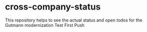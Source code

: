 # cross-company-status
This repository helps to see the actual status and open todos for the Gutmann modernization
Test
First Push